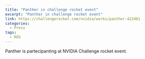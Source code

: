 ```yaml
---
title: "Panther in challenge rocket event"
excerpt: "Panther in challenge rocket event"
link: https://challengerocket.com/nvidia/works/panther-422d61
categories:
  - Press
tags:
  - ROS
---
```


Panther is partecipanting at NVIDIA Challenge rocket event.